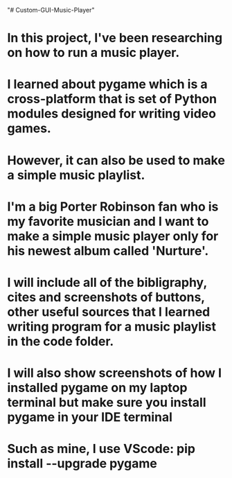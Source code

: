 "# Custom-GUI-Music-Player" 

# In this project, I've been researching on how to run a music player.
# I learned about pygame which is a cross-platform that is set of Python modules designed for writing video games.
# However, it can also be used to make a simple music playlist.
# I'm a big Porter Robinson fan who is my favorite musician and I want to make a simple music player only for his newest album called 'Nurture'.
# I will include all of the bibligraphy, cites and screenshots of buttons, other useful sources that I learned writing program for a music playlist in the code folder.
# I will also show screenshots of how I installed pygame on my laptop terminal but make sure you install pygame in your IDE terminal
# Such as mine, I use VScode: pip install --upgrade pygame

